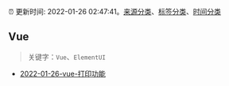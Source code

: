 :alarm_clock: 更新时间: 2022-01-26 02:47:41。[来源分类](../README.md)、[标签分类](../TAGS.md)、[时间分类](../TIMELINE.md)

## Vue


> 关键字：`Vue`、`ElementUI`



- [2022-01-26-vue-打印功能](https://www.v2ex.com/t/830634) 
